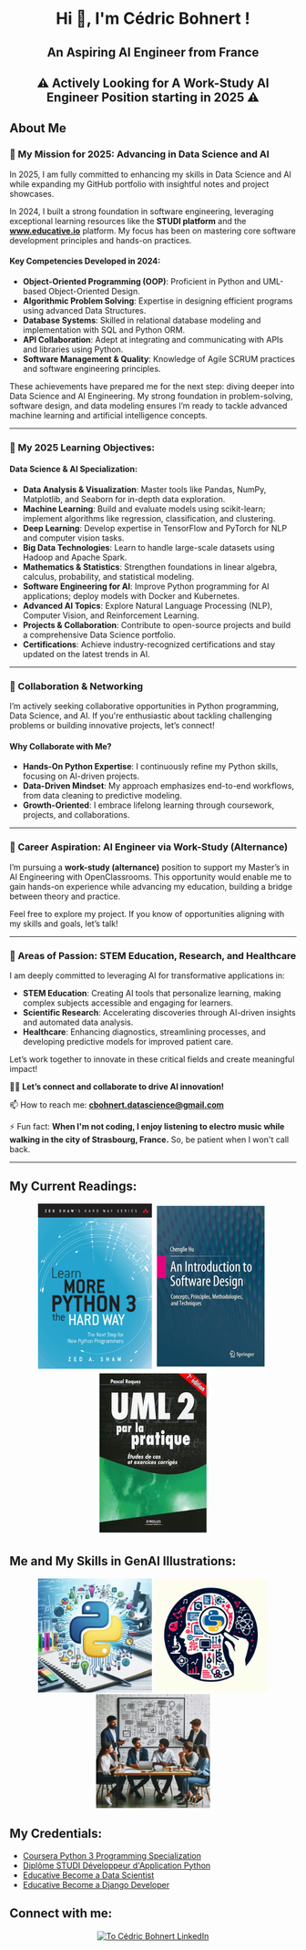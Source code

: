 <h1 align="center">Hi 👋, I'm Cédric Bohnert !</h1>
<h2 align="center">An Aspiring AI Engineer from France</h2>
<h2 align="center">⚠️ Actively Looking for A Work-Study AI Engineer Position starting in 2025 ⚠️</h2>

## About Me

  ### 🔭 My Mission for 2025: Advancing in Data Science and AI
  
  In 2025, I am fully committed to enhancing my skills in Data Science and AI while expanding my GitHub portfolio with insightful notes and project showcases. 
  
  In 2024, I built a strong foundation in software engineering, leveraging exceptional learning resources like the **STUDI platform** and the **www.educative.io** platform. My focus has been on mastering core software development principles and hands-on practices.
  
  #### Key Competencies Developed in 2024:
  
  - **Object-Oriented Programming (OOP)**: Proficient in Python and UML-based Object-Oriented Design.
  - **Algorithmic Problem Solving**: Expertise in designing efficient programs using advanced Data Structures.
  - **Database Systems**: Skilled in relational database modeling and implementation with SQL and Python ORM.
  - **API Collaboration**: Adept at integrating and communicating with APIs and libraries using Python.
  - **Software Management & Quality**: Knowledge of Agile SCRUM practices and software engineering principles.
  
  These achievements have prepared me for the next step: diving deeper into Data Science and AI Engineering. My strong foundation in problem-solving, software design, and data modeling ensures I’m ready to tackle advanced machine learning and artificial intelligence concepts.
  
  ---
  
  ### 🌱 My 2025 Learning Objectives:
  
  #### Data Science & AI Specialization:
  - **Data Analysis & Visualization**: Master tools like Pandas, NumPy, Matplotlib, and Seaborn for in-depth data exploration.  
  - **Machine Learning**: Build and evaluate models using scikit-learn; implement algorithms like regression, classification, and clustering.  
  - **Deep Learning**: Develop expertise in TensorFlow and PyTorch for NLP and computer vision tasks.  
  - **Big Data Technologies**: Learn to handle large-scale datasets using Hadoop and Apache Spark.  
  - **Mathematics & Statistics**: Strengthen foundations in linear algebra, calculus, probability, and statistical modeling.  
  - **Software Engineering for AI**: Improve Python programming for AI applications; deploy models with Docker and Kubernetes.  
  - **Advanced AI Topics**: Explore Natural Language Processing (NLP), Computer Vision, and Reinforcement Learning.  
  - **Projects & Collaboration**: Contribute to open-source projects and build a comprehensive Data Science portfolio.  
  - **Certifications**: Achieve industry-recognized certifications and stay updated on the latest trends in AI.
  
  ---
  
  ### 👯 Collaboration & Networking
  
  I’m actively seeking collaborative opportunities in Python programming, Data Science, and AI. If you're enthusiastic about tackling challenging problems or building innovative projects, let’s connect!
  
  #### Why Collaborate with Me?
  
  - **Hands-On Python Expertise**: I continuously refine my Python skills, focusing on AI-driven projects.  
  - **Data-Driven Mindset**: My approach emphasizes end-to-end workflows, from data cleaning to predictive modeling.  
  - **Growth-Oriented**: I embrace lifelong learning through coursework, projects, and collaborations.
  
  ---
  
  ### 💼 Career Aspiration: AI Engineer via Work-Study (Alternance)
  
  I’m pursuing a **work-study (alternance)** position to support my Master’s in AI Engineering with OpenClassrooms. This opportunity would enable me to gain hands-on experience while advancing my education, building a bridge between theory and practice.
  
  Feel free to explore my project. If you know of opportunities aligning with my skills and goals, let’s talk!
  
  ---
  
  ### 🤝 Areas of Passion: STEM Education, Research, and Healthcare  
  
  I am deeply committed to leveraging AI for transformative applications in:
  - **STEM Education**: Creating AI tools that personalize learning, making complex subjects accessible and engaging for learners.  
  - **Scientific Research**: Accelerating discoveries through AI-driven insights and automated data analysis.  
  - **Healthcare**: Enhancing diagnostics, streamlining processes, and developing predictive models for improved patient care.
  
  Let’s work together to innovate in these critical fields and create meaningful impact!
  
  👨‍💻 **Let’s connect and collaborate to drive AI innovation!**

  📫 How to reach me: **cbohnert.datascience@gmail.com**

  ⚡ Fun fact: **When I'm not coding, I enjoy listening to electro music while walking in the city of Strasbourg, France.** So, be patient when I won't call back. 

---

## My Current Readings:

<p align="center">
<img src="./img/learn_more_python.png" alt="Learn More Python the Hard Way Shaw" height="290" width="200" />
<img src="./img/software_design_hue.png" alt="Software Design Hue" height="290" width="200" />
<img src="./img/uml2_pratique_roques.png" alt="UML 2 par la pratique Roques" height="290" width="200" />
</p>

## Me and My Skills in GenAI Illustrations:

<p align="center">
<img src="./img/exploratory_data_analysis.jpeg" alt="Exploratory Data Analysis with Python Programming" height="200" width="200" />
<img src="./img/pensee_informatique_apprentissage.jpeg" alt="Pensée Informatique et Apprentissage" height="200" width="200" />
<img src="./img/agilite_communication_oop_design.jpeg" alt="Agilité Communication Design Thinking" height="200" width="200" />
</p>

## My Credentials:

- [Coursera Python 3 Programming Specialization](./credentials/Coursera_6FETXJVPRGWS_Python3_Programming.pdf)
- [Diplôme STUDI Développeur d'Application Python](./credentials/C%C3%A9dric_BOHNERT_DIPL%C3%94ME_STUDI_MARS_24_011_Dipl%C3%B4me_Studi_HETIC.pdf)
- [Educative Become a Data Scientist](./credentials/O7rwGNT0N8N2JkKW5FAymoMrGrpMsB_data_scientist.pdf)
- [Educative Become a Django Developer](./credentials/985KjktrMGW4LYN18t0mW4DOrOxDIN-1_Django_Developer.pdf)
  
## Connect with me:
<p align="center">
<a href="https://linkedin.com/in/cedricbohnert" target="blank"><img align="center" src="https://raw.githubusercontent.com/rahuldkjain/github-profile-readme-generator/master/src/images/icons/Social/linked-in-alt.svg" alt="To Cédric Bohnert LinkedIn" height="30" width="40" /></a>
</p>





